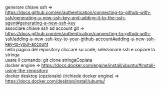 generare chiave ssh => https://docs.github.com/en/authentication/connecting-to-github-with-ssh/generating-a-new-ssh-key-and-adding-it-to-the-ssh-agent#generating-a-new-ssh-key <br />
associare chiave ssh ad account git => https://docs.github.com/en/authentication/connecting-to-github-with-ssh/adding-a-new-ssh-key-to-your-github-account#adding-a-new-ssh-key-to-your-account <br />
nella pagina del repository cliccare su code, selezionare ssh e copiare la stringa <br />
usare il comando: git clone stringaCopiata <br />
docker engine => https://docs.docker.com/engine/install/ubuntu/#install-using-the-repository <br />
docker desktop (opzionale) (richiede docker engine) => https://docs.docker.com/desktop/install/ubuntu/ <br />
